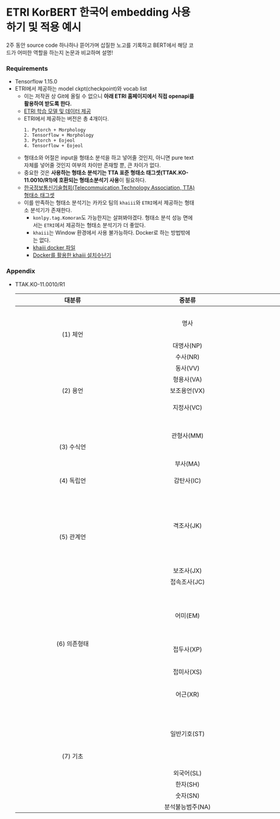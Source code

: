# ETRI KorBERT 한국어 embedding 사용하기 및 적용 예시
2주 동안 source code 하나하나 뜯어가며 삽질한 노고를 기록하고 BERT에서 해당 코드가 어떠한 역할을 하는지 논문과 비교하며 설명!

### Requirements
- Tensorflow 1.15.0
- ETRI에서 제공하는 model ckpt(checkpoint)와 vocab list
  - 이는 저작권 상 Git에 올릴 수 없으니 **아래 ETRI 홈페이지에서 직접 openapi를 활용하여 받도록 한다.**
  - [ETRI 학습 모델 및 데이터 제공](http://aiopen.etri.re.kr/service_dataset.php)
  - ETRI에서 제공하는 버전은 총 4개이다.
    ```
    1. Pytorch + Morphology
    2. Tensorflow + Morphology
    3. Pytorch + Eojeol
    4. Tensorflow + Eojeol
    ```
  - 형태소와 어절은 input을 형태소 분석을 하고 넣어줄 것인지, 아니면 pure text 자체를 넣어줄 것인지 여부의 차이만 존재할 뿐, 큰 차이가 없다.
  - 중요한 것은 **사용하는 형태소 분석기는 TTA 표준 형태소 태그셋(TTAK.KO-11.0010/R1)에 호환되는 형태소분석기 사용**이 필요하다.
  - [한국정보통신기술협회(Telecommuication Technology Association, TTA) 형태소 태그셋](http://aiopen.etri.re.kr/data/001.형태소분석_가이드라인.pdf)
  - 이를 만족하는 형태소 분석기는 카카오 팀의 `khaiii`와 `ETRI`에서 제공하는 형태소 분석기가 존재한다.
    - `konlpy.tag.Komoran`도 가능한지는 살펴봐야겠다. 형태소 분석 성능 면에서는 `ETRI`에서 제공하는 형태소 분석기가 더 좋았다.
    - `khaiii`는 Window 환경에서 사용 불가능하다. Docker로 하는 방법밖에는 없다.
    - [khaiii docker 파일](https://github.com/kakao/khaiii/tree/master/docker)
    - [Docker를 활용한 khaiii 설치수난기](https://medium.com/@saerombang11/docker를-활용한-khaiii-설치수난기-53d014f9eb58)

### Appendix
- TTAK.KO-11.0010/R1

  <table class="table table-striped table-bordered" style="width:1600px;">
    <thead>
      <tr>
        <th style="width:300px" align="center">대분류</td>
        <th style="width:300px" align="center">중분류</td>
        <th style="width:1000px" align="center">대분류</td>
      </tr>
    </thead>
    <tbody>
      <tr>
        <td rowspan="5" align="center">(1) 체언</td>
        <td rowspan="3" align="center">명사</td>
        <td align="center">일반명사(NNG)</td>
      </tr>
      <tr>
        <td align="center">고유명사(NNP)</td>
      </tr>
      <tr>
        <td align="center">의존명사(NNB)</td>
      </tr>
      <tr>
        <td align="center">대명사(NP)</td>
        <td align="center">대명사(NP)</td>
      </tr>
      <tr>
        <td align="center">수사(NR)</td>
        <td align="center">수사(NR)</td>
      </tr>
      <tr>
        <td rowspan="5" align="center">(2) 용언</td>
        <td align="center">동사(VV)</td>
        <td align="center">동사(VV)</td>
      </tr>
      <tr>
        <td align="center">형용사(VA)</td>
        <td align="center">형용사(VA)</td>
      </tr>
      <tr>
        <td align="center">보조용언(VX)</td>
        <td align="center">보조용언(VX)</td>
      </tr>
      <tr>
        <td rowspan="2" align="center">지정사(VC)</td>
        <td align="center">긍정지정사(VCP)</td>
      </tr>
      <tr>
        <td align="center">부정지정사(VCN)</td>
      </tr>
      <tr>
        <td rowspan="5" align="center">(3) 수식언</td>
        <td rowspan="3" align="center">관형사(MM)</td>
        <td align="center">성상 관형사(MMA)</td>
      </tr>
      <tr>
        <td align="center">지시 관형사(MMD)</td>
      </tr>
      <tr>
        <td align="center">수 관형사(MMN)</td>
      </tr>
      <tr>
        <td rowspan="2" align="center">부사(MA)</td>
        <td align="center">일반부사(MAG)</td>        
      </tr>
      <tr>
        <td align="center">접속부사(MAJ)</td>
      </tr>
      <tr>
        <td align="center">(4) 독립언</td>
        <td align="center">감탄사(IC)</td>
        <td align="center">감탄사(IC)</td>
      </tr>
      <tr>
        <td rowspan="9" align="center">(5) 관계언</td>
        <td rowspan="7" align="center">격조사(JK)</td>
        <td align="center">주격조사(JKS)</td>
      </tr>
      <tr>
        <td align="center">보격조사(JKC)</td>
      </tr>
      <tr>
        <td align="center">관형격조사(JKG)</td>
      </tr>
      <tr>
        <td align="center">목적격조사(JKO)</td>
      </tr>
      <tr>
        <td align="center">부사격조사(JKB)</td>
      </tr>
      <tr>
        <td align="center">호격조사(JKV)</td>
      </tr>
      <tr>
        <td align="center">인용격조사(JKQ)</td>
      </tr>
      <tr>
        <td align="center">보조사(JX)</td>
        <td align="center">보조사(JX)</td>
      </tr>
      <tr>
        <td align="center">접속조사(JC)</td>
        <td align="center">접속조사(JC)</td>
      </tr>
      <tr>
        <td rowspan="10" align="center">(6) 의존형태</td>
        <td rowspan="5" align="center">어미(EM)</td>
        <td align="center">선어말어미(EP)</td>
      </tr>
      <tr>
        <td align="center">종결어미(EF)</td>
      </tr>
      <tr>
        <td align="center">연결어미(EC)</td>
      </tr>
      <tr>
        <td align="center">명사형전성어미(ETN)</td>
      </tr>
      <tr>
        <td align="center">관형형전성어미(ETM)</td>
      </tr>
      <tr>
        <td align="center">접두사(XP)</td>
        <td align="center">체언접두사(XPN)</td>
      </tr>
      <tr>
        <td rowspan="3" align="center">접미사(XS)</td>
        <td align="center">명사파생접미사(XSN)</td>
      </tr>
      <tr>
        <td align="center">동사파생접미사(XSV)</td>
      </tr>
      <tr>
        <td align="center">형용사파생접미사(XSA)</td>
      </tr>
      <tr>
        <td align="center">어근(XR)</td>
        <td align="center">어근(XR)</td>
      </tr>
      <tr>
        <td rowspan="10" align="center">(7) 기초</td>
        <td rowspan="6" align="center">일반기호(ST)</td>
        <td align="center">마침표, 물음표, 느낌표(SF)</td>
      </tr>
      <tr>
        <td align="center">쉼표, 가운뎃점, 콜론, 빗금(SP)</td>
      </tr>  
      <tr>
        <td align="center">따옴표, 괄호표, 줄표(SS)</td>
      </tr>
      <tr>
        <td align="center">줄임표(SE)</td>
      </tr>
      <tr>
        <td align="center">붙임표(물결)(SO)</td>
      </tr>
      <tr>
        <td align="center">기타 기호(SW)</td>
      </tr>
      <tr>
        <td align="center">외국어(SL)</td>
        <td align="center">외국어(SL)</td>
      </tr>
      <tr>
        <td align="center">한자(SH)</td>
        <td align="center">한자(SH)</td>
      </tr>
      <tr>
        <td align="center">숫자(SN)</td>
        <td align="center">숫자(SN)</td>
      </tr>
      <tr>
        <td align="center">분석불능범주(NA)</td>
        <td align="center">분석불능범주(NA)</td>
      </tr>
    </tdoby>
  </table>

